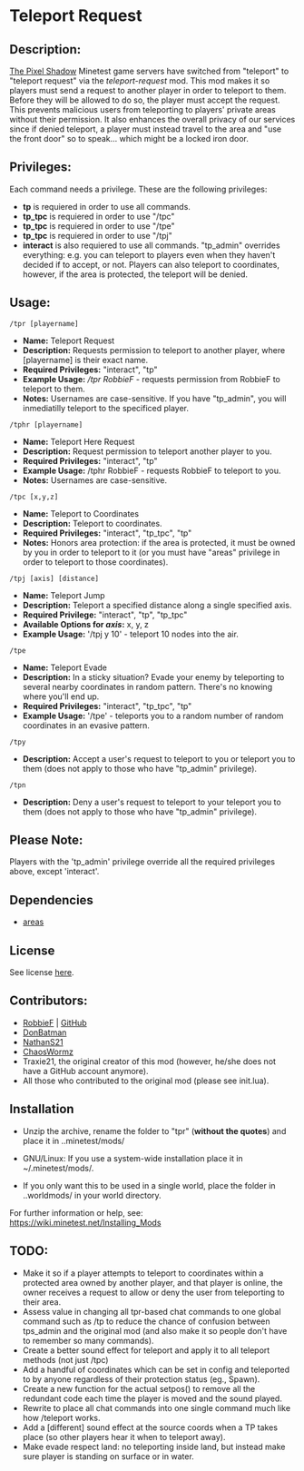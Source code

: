 # Teleport Request

## Description:
[The Pixel Shadow](https://minetest.tv/) Minetest game servers have switched from "teleport" to "teleport request" via the *teleport-request* mod. This mod makes it so players must send a request to another player in order to teleport to them. Before they will be allowed to do so, the player must accept the request. This prevents malicious users from teleporting to players' private areas without their permission. It also enhances the overall privacy of our services since if denied teleport, a player must instead travel to the area and "use the front door" so to speak... which might be a locked iron door.

## Privileges:
Each command needs a privilege. These are the following privileges:
- **tp** is requiered in order to use all commands.
- **tp_tpc** is requiered in order to use "/tpc"
- **tp_tpc** is requiered in order to use "/tpe"
- **tp_tpc** is requiered in order to use "/tpj"
- **interact** is also requiered to use all commands.
"tp_admin" overrides everything: e.g. you can teleport to players even when they haven't decided if to accept, or not.
Players can also teleport to coordinates, however, if the area is protected, the teleport will be denied.

## Usage:

``` /tpr [playername] ```
- **Name:** Teleport Request
- **Description:** Requests permission to teleport to another player, where [playername] is their exact name.
- **Required Privileges:** "interact", "tp"
- **Example Usage:** */tpr RobbieF* - requests permission from RobbieF to teleport to them.
- **Notes:** Usernames are case-sensitive. If you have "tp_admin", you will inmediatilly teleport to the specificed player.

``` /tphr [playername] ```
- **Name:** Teleport Here Request
- **Description:** Request permission to teleport another player to you.
- **Required Privileges:** "interact", "tp"
- **Example Usage:** /tphr RobbieF - requests RobbieF to teleport to you.
- **Notes:** Usernames are case-sensitive.

``` /tpc [x,y,z] ```
- **Name:** Teleport to Coordinates
- **Description:** Teleport to coordinates.
- **Required Privileges:** "interact", "tp_tpc", "tp"
- **Notes:** Honors area protection: if the area is protected, it must be owned by you in order to teleport to it (or you must have "areas" privilege in order to teleport to those coordinates).

``` /tpj [axis] [distance] ```
- **Name:** Teleport Jump
- **Description:** Teleport a specified distance along a single specified axis.
- **Required Privilege:** "interact", "tp", "tp_tpc"
- **Available Options for *axis*:** x, y, z
- **Example Usage:** '/tpj y 10' - teleport 10 nodes into the air.

``` /tpe ```
- **Name:** Teleport Evade
- **Description:** In a sticky situation? Evade your enemy by teleporting to several nearby coordinates in random pattern. There's no knowing where you'll end up.
- **Required Privileges:** "interact", "tp_tpc", "tp"
- **Example Usage:** '/tpe' - teleports you to a random number of random coordinates in an evasive pattern.

``` /tpy ```
- **Description:** Accept a user's request to teleport to you or teleport you to them (does not apply to those who have "tp_admin" privilege).

``` /tpn ```
- **Description:** Deny a user's request to teleport to your teleport you to them (does not apply to those who have "tp_admin" privilege).

## Please Note:
Players with the 'tp_admin' privilege override all the required privileges above, except 'interact'.

## Dependencies
- [areas](https://github.com/minetest-mods/areas)

## License
See license [here](https://github.com/ChaosWormz/teleport-request/blob/master/LICENSE.md).

## Contributors:
- [RobbieF](https://minetest.tv) | [GitHub](https://github.com/Cat5TV)
- [DonBatman](https://github.com/donbatman)
- [NathanS21](http://nathansalapat.com/)
- [ChaosWormz](https://github.com/ChaosWormz)
- Traxie21, the original creator of this mod (however, he/she does not have a GitHub account anymore).
- All those who contributed to the original mod (please see init.lua).

## Installation
- Unzip the archive, rename the folder to "tpr" (**without the quotes**) and
place it in ..minetest/mods/

- GNU/Linux: If you use a system-wide installation place
    it in ~/.minetest/mods/.

- If you only want this to be used in a single world, place
    the folder in ..worldmods/ in your world directory.

For further information or help, see:
https://wiki.minetest.net/Installing_Mods

## TODO:
- Make it so if a player attempts to teleport to coordinates within a protected area owned by another player, and that player is online, the owner receives a request to allow or deny the user from teleporting to their area.
- Assess value in changing all tpr-based chat commands to one global command such as /tp to reduce the chance of confusion between tps_admin and the original mod (and also make it so people don't have to remember so many commands).
- Create a better sound effect for teleport and apply it to all teleport methods (not just /tpc)
- Add a handful of coordinates which can be set in config and teleported to by anyone regardless of their protection status (eg., Spawn).
- Create a new function for the actual setpos() to remove all the redundant code each time the player is moved and the sound played.
- Rewrite to place all chat commands into one single command much like how /teleport works.
- Add a [different] sound effect at the source coords when a TP takes place (so other players hear it when to teleport away).
- Make evade respect land: no teleporting inside land, but instead make sure player is standing on surface or in water.
